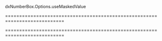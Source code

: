 <!--id-->dxNumberBox.Options.useMaskedValue<!--/id-->
===========================================================================
<!--hidden--><!--/hidden-->
===========================================================================

